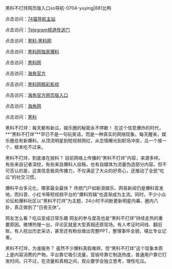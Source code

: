 黑料不打烊网页版入口so导航-0704-yuying|881比鸭

点击访问：<a href="https://74mao.com/">74猫导航主站</a>

点击访问：<a href="https://74mao.com/">Telegram频道传送门</a>

点击访问：<a href="https://heiliaolvzlu3.pages.dev">黑料·黑料网</a>

点击访问：<a href="https://heiliaoyvnrda.pages.dev">黑料网独家爆料</a>

点击访问：<a href="https://haef.pages.dev/">黑料网</a>

点击访问：<a href="https://gdas.pages.dev/">海角官方</a>

点击访问：<a href="https://sdfsh.pages.dev/">黑料网精彩影视</a>

点击访问：<a href="https://sdbsd.pages.dev/">海角官方网页版入口</a>

点击访问：<a href="https://ert-6he.pages.dev/">海角网</a>

点击访问：<a href="https://gbs-3wd.pages.dev/">黑料</a>

黑料不打烊：每天都有新瓜，娱乐圈的秘密永不停歇！
在这个信息爆炸的时代，**“黑料不打烊”**早已不是一句玩笑话，而是一种真实的网络现象。每天醒来，娱乐圈总有新爆料，从顶流明星到短视频网红，从恋情曝光到职场冲突，瓜一个接一个，根本吃不过来。

黑料不打烊，到底谁在放料？
目前网络上传播的“黑料不打烊”内容，来源多样。有些来自记者深挖，有些来自爆料人投稿，也有自媒体为流量伪造部分内容。但不可否认的是，这类信息极具传播力，不仅满足了大众的好奇心，还推动了全民“吃瓜”的社交习惯。

爆料平台多元化，哪家最全最快？
传统门户如新浪娱乐、网易新闻仍是爆料首发地，而抖音、小红书等短视频平台的“爆料剪辑”也逐渐成为主流。同时，不少小众论坛和爆料社区以“黑料不打烊”为主题，24小时不间断更新明星内幕、圈内八卦，真正做到了“日夜无休”。

网友怎么看？吃瓜变成日常乐趣
网友的参与度高也是“黑料不打烊”持续走热的重要原因。微博热搜一出，评论区就是大型真相还原现场。有人考证时间线、翻旧账，有人挖出历史采访，甚至还有粉丝做出完整PPT，整理事件全貌，堪比专业记者。

黑料不打烊，为谁服务？
虽然不少爆料真假难辨，但“黑料不打烊”这个现象本质上是内容消费的产物。平台靠它吸引流量，营销号靠它制造热度，普通用户靠它打发时间。只不过，在流量和真相之间，观众要学会独立思考，理性吃瓜。
